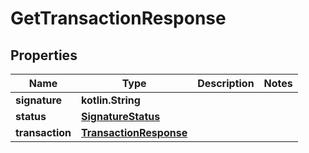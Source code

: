 
# GetTransactionResponse

## Properties
Name | Type | Description | Notes
------------ | ------------- | ------------- | -------------
**signature** | **kotlin.String** |  | 
**status** | [**SignatureStatus**](SignatureStatus.md) |  | 
**transaction** | [**TransactionResponse**](TransactionResponse.md) |  | 



